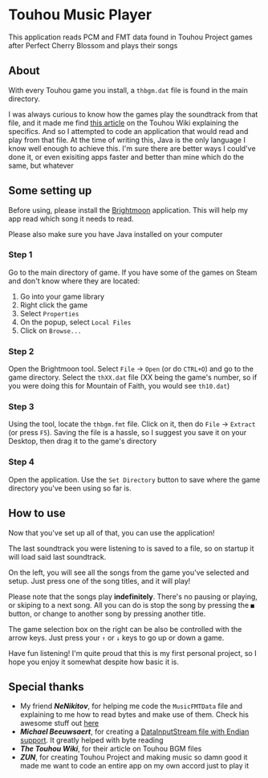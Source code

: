 # Touhou Music Player
This application reads PCM and FMT data found in Touhou Project games after Perfect Cherry Blossom and plays their songs

## About
With every Touhou game you install, a `thbgm.dat` file is found in the main directory. 

I was always curious to know how the games play the soundtrack from that file, and it made me find [this article](https://en.touhouwiki.net/wiki/Technical_Information/BGM) on the Touhou Wiki explaining the specifics. And so I attempted to code an application that would read and play from that file. At the time of writing this, Java is the only language I know well enough to achieve this. I'm sure there are better ways I could've done it, or even exisiting apps faster and better than mine which do the same, but whatever

## Some setting up
Before using, please install the [Brightmoon](https://mits203.tistory.com/entry/%EC%B6%94%EC%B6%9C-%EB%8F%99%EB%B0%A9%EC%8B%9C%EB%A6%AC%EC%A6%88-dat-%ED%8C%8C%EC%9D%BC-%EC%B6%94%EC%B6%9C-%ED%94%84%EB%A1%9C%EA%B7%B8%EB%9E%A8-brightmoon) application. This will help my app read which song it needs to read.

Please also make sure you have Java installed on your computer

### Step 1
Go to the main directory of game. If you have some of the games on Steam and don't know where they are located:
1. Go into your game library
2. Right click the game
3. Select `Properties`
4. On the popup, select `Local Files`
5. Click on `Browse...`

### Step 2
Open the Brightmoon tool. Select `File` -> `Open` (or do `CTRL+O`) and go to the game directory. Select the `thXX.dat` file (XX being the game's number, so if you were doing this for Mountain of Faith, you would see `th10.dat`)

### Step 3
Using the tool, locate the `thbgm.fmt` file. Click on it, then do `File` -> `Extract` (or press `F5`). Saving the file is a hassle, so I suggest you save it on your Desktop, then drag it to the game's directory

### Step 4
Open the application. Use the `Set Directory` button to save where the game directory you've been using so far is.

## How to use
Now that you've set up all of that, you can use the application!

The last soundtrack you were listening to is saved to a file, so on startup it will load said last soundtrack.

On the left, you will see all the songs from the game you've selected and setup. Just press one of the song titles, and it will play!

Please note that the songs play **indefinitely**. There's no pausing or playing, or skiping to a next song. All you can do is stop the song by pressing the `■` button, or change to another song by pressing another title.

The game selection box on the right can be also be controlled with the arrow keys. Just press your `↑` or `↓` keys to go up or down a game.

Have fun listening! I'm quite proud that this is my first personal project, so I hope you enjoy it somewhat despite how basic it is.

## Special thanks

- My friend ***NeNikitov***, for helping me code the `MusicFMTData` file and explaining to me how to read bytes and make use of them. Check his awesome stuff out [here](https://github.com/nenikitov)
- ***Michael Beeuwsaert***, for creating a [DataInputStream file with Endian support](https://gist.github.com/MichaelBeeu/6545110). It greatly helped with byte reading
- ***The Touhou Wiki***, for their article on Touhou BGM files
- ***ZUN***, for creating Touhou Project and making music so damn good it made me want to code an entire app on my own accord just to play it